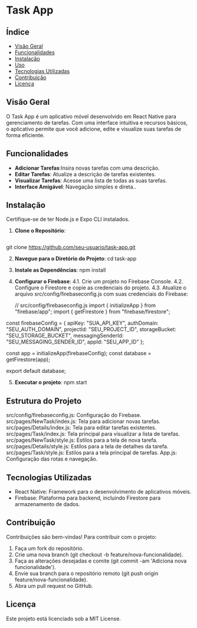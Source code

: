 # Task App

## Índice

- [Visão Geral](#visão-geral)
- [Funcionalidades](#funcionalidades)
- [Instalação](#instalação)
- [Uso](#uso)
- [Tecnologias Utilizadas](#tecnologias-utilizadas)
- [Contribuição](#contribuição)
- [Licença](#licença)

## Visão Geral

O Task App é um aplicativo móvel desenvolvido em React Native para gerenciamento de tarefas. Com uma interface intuitiva e recursos básicos, o aplicativo permite que você adicione, edite e visualize suas tarefas de forma eficiente.

## Funcionalidades

- **Adicionar Tarefas**:Insira novas tarefas com uma descrição.
- **Editar Tarefas**: Atualize a descrição de tarefas existentes.
- **Visualizar Tarefas**: Acesse uma lista de todas as suas tarefas.
- **Interface Amigável**: Navegação simples e direta..

## Instalação

Certifique-se de ter Node.js e Expo CLI instalados.

1. **Clone o Repositório**:
   ```bash
  git clone https://github.com/seu-usuario/task-app.git
  
2. **Navegue para o Diretório do Projeto**:
cd task-app

3. **Instale as Dependências**:
npm install

4. **Configurar o Firebase**:
4.1. Crie um projeto no Firebase Console.
4.2. Configure o Firestore e copie as credenciais do projeto.
4.3. Atualize o arquivo src/config/firebaseconfig.js com suas credenciais do Firebase:

   // src/config/firebaseconfig.js
import { initializeApp } from "firebase/app";
import { getFirestore } from "firebase/firestore";

const firebaseConfig = {
  apiKey: "SUA_API_KEY",
  authDomain: "SEU_AUTH_DOMAIN",
  projectId: "SEU_PROJECT_ID",
  storageBucket: "SEU_STORAGE_BUCKET",
  messagingSenderId: "SEU_MESSAGING_SENDER_ID",
  appId: "SEU_APP_ID"
};

const app = initializeApp(firebaseConfig);
const database = getFirestore(app);

export default database;

5. **Executar o projeto**:
npm start

## Estrutura do Projeto

src/config/firebaseconfig.js: Configuração do Firebase.
src/pages/NewTask/index.js: Tela para adicionar novas tarefas.
src/pages/Details/index.js: Tela para editar tarefas existentes.
src/pages/Task/index.js: Tela principal para visualizar a lista de tarefas.
src/pages/NewTask/style.js: Estilos para a tela de nova tarefa.
src/pages/Details/style.js: Estilos para a tela de detalhes da tarefa.
src/pages/Task/style.js: Estilos para a tela principal de tarefas.
App.js: Configuração das rotas e navegação.

## Tecnologias Utilizadas

- React Native: Framework para o desenvolvimento de aplicativos móveis.
- Firebase: Plataforma para backend, incluindo Firestore para armazenamento de dados.

## Contribuição

Contribuições são bem-vindas! Para contribuir com o projeto:
1. Faça um fork do repositório.
2. Crie uma nova branch (git checkout -b feature/nova-funcionalidade).
3. Faça as alterações desejadas e comite (git commit -am 'Adiciona nova funcionalidade').
4. Envie sua branch para o repositório remoto (git push origin feature/nova-funcionalidade).
5. Abra um pull request no GitHub.

## Licença
Este projeto está licenciado sob a MIT License.



